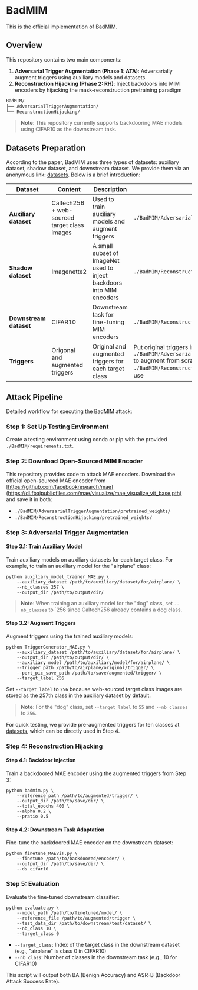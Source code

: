# BadMIM
This is the official implementation of BadMIM.

## Overview
This repository contains two main components:

1. **Adversarial Trigger Augmentation (Phase 1: ATA)**: Adversarially augment triggers using auxiliary models and datasets.
2. **Reconstruction Hijacking (Phase 2: RH)**: Inject backdoors into MIM encoders by hijacking the mask-reconstruction pretraining paradigm

```bash
BadMIM/
├── AdversarialTriggerAugmentation/
└── ReconstructionHijacking/
```

> **Note**: This repository currently supports backdooring MAE models using CIFAR10 as the downstream task.

## Datasets Preparation
According to the paper, BadMIM uses three types of datasets: auxiliary dataset, shadow dataset, and downstream dataset. We provide them via an anonymous link: [datasets](https://figshare.com/s/e7e7e89d8565bf030a1d). Below is a brief introduction:

| Dataset | Content | Description | Location |
|---------|---------|-------------|---------|
| **Auxiliary dataset** | Caltech256 + web-sourced target class images | Used to train auxiliary models and augment triggers | `./BadMIM/AdversarialTriggerAugmentation/data/` |
| **Shadow dataset** | Imagenette2 | A small subset of ImageNet used to inject backdoors into MIM encoders | `./BadMIM/ReconstructionHijacking/data/` |
| **Downstream dataset** | CIFAR10 | Downstream task for fine-tuning MIM encoders | `./BadMIM/ReconstructionHijacking/data/` |
| **Triggers** | Origonal and augmented triggers | Original and augmented triggers for each target class | Put original triggers in `./BadMIM/AdversarialTriggerAugmentation/data/triggers/` to augment from scratch; put augmented triggers in `./BadMIM/ReconstructionHijacking/triggers/` for direct use |

## Attack Pipeline
Detailed workflow for executing the BadMIM attack:

### Step 1: Set Up Testing Environment
Create a testing environment using conda or pip with the provided `./BadMIM/requirements.txt`.

### Step 2: Download Open-Sourced MIM Encoder
This repository provides code to attack MAE encoders. Download the official open-sourced MAE encoder from [https://github.com/facebookresearch/mae](https://dl.fbaipublicfiles.com/mae/visualize/mae_visualize_vit_base.pth) and save it in both:

- `./BadMIM/AdversarialTriggerAugmentation/pretrained_weights/`
- `./BadMIM/ReconstructionHijacking/pretrained_weights/`

### Step 3: Adversarial Trigger Augmentation
#### Step 3.1: Train Auxiliary Model
Train auxiliary models on auxiliary datasets for each target class. For example, to train an auxiliary model for the "airplane" class:
```
python auxiliary_model_trainer_MAE.py \
    --auxiliary_dataset /path/to/auxiliary/dataset/for/airplane/ \
    --nb_classes 257 \
    --output_dir /path/to/output/dir/
```

> **Note**: When training an auxiliary model for the "dog" class, set `--nb_classes` to `256 since Caltech256 already contains a dog class.

#### Step 3.2: Augment Triggers
Augment triggers using the trained auxiliary models:
```
python TriggerGenerator_MAE.py \
    --auxiliary_dataset /path/to/auxiliary/dataset/for/airplane/ \
    --output_dir /path/to/output/dir/ \
    --auxiliary_model /path/to/auxiliary/model/for/airplane/ \
    --trigger_path /path/to/airplane/original/trigger/ \
    --pert_pic_save_path /path/to/save/augmented/trigger/ \
    --target_label 256
```

Set `--target_label` to `256` because web-sourced target class images are stored as the 257th class in the auxiliary dataset by default.

> **Note**: For the "dog" class, set `--target_label` to `55` and `--nb_classes` to `256`.

For quick testing, we provide pre-augmented triggers for ten classes at [datasets](https://figshare.com/s/e7e7e89d8565bf030a1d), which can be directly used in Step 4.

### Step 4: Reconstruction Hijacking
#### Step 4.1: Backdoor Injection
Train a backdoored MAE encoder using the augmented triggers from Step 3:
```
python badmim.py \
    --reference_path /path/to/augmented/trigger/ \
    --output_dir /path/to/save/dir/ \
    --total_epochs 400 \
    --alpha 0.2 \
    --pratio 0.5
```

#### Step 4.2: Downstream Task Adaptation
Fine-tune the backdoored MAE encoder on the downstream dataset:
```
python finetune_MAEViT.py \
    --finetune /path/to/backdoored/encoder/ \
    --output_dir /path/to/save/dir/ \
    --ds cifar10
```

### Step 5: Evaluation
Evaluate the fine-tuned downstream classifier:
```
python evaluate.py \
    --model_path /path/to/finetuned/model/ \
    --reference_file /path/to/augmented/trigger \
    --test_data_dir /path/to/downstream/test/dataset/ \
    --nb_class 10 \
    --target_class 0
```

- `--target_class`: Index of the target class in the downstream dataset (e.g., "airplane" is class 0 in CIFAR10)
- `--nb_class`: Number of classes in the downstream task (e.g., 10 for CIFAR10)

This script will output both BA (Benign Accuracy) and ASR-B (Backdoor Attack Success Rate).
